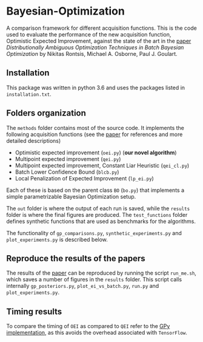 # Bayesian-Optimization
A comparison framework for different acquisition functions. This is the code used to evaluate the performance of the new acquisition function, Optimistic Expected Improvement, against the state of the art in the [paper](https://arxiv.org/abs/1707.04191) *Distributionally Ambiguous Optimization Techniques in Batch Bayesian Optimization* by Nikitas Rontsis, Michael A.  Osborne, Paul J. Goulart.

## Installation
This package was written in python 3.6 and uses the packages listed in `installation.txt`.

## Folders organization
The `methods` folder contains most of the source code. It implements the following acquisition functions (see the [paper](https://arxiv.org/abs/1707.04191) for references and more detailed descriptions)
* Optimistic expected improvement (`oei.py`) (**our novel algorithm**)
* Multipoint expected improvement (`qei.py`)
* Multipoint expected improvement, Constant Liar Heuristic (`qei_cl.py`)
* Batch Lower Confidence Bound (`blcb.py`)
* Local Penalization of Expected Improvement (`lp_ei.py`)

Each of these is based on the parent class `BO` (`bo.py`) that implements a simple parametrizable Bayesian Optimization setup.

The `out` folder is where the output of each run is saved, while the `results` folder is where the final figures are produced. The `test_functions` folder defines synthetic functions that are used as benchmarks for the algorithms.

The functionality of `gp_comparisons.py`, `synthetic_experiments.py` and `plot_experiments.py` is described below.

## Reproduce the results of the papers
The results of the [paper](https://arxiv.org/abs/1707.04191) can be reproduced by running the script `run_me.sh`, which saves a number of figures in the `results` folder. This script calls internally `gp_posteriors.py`, `plot_ei_vs_batch.py`, `run.py` and `plot_experiments.py`.

## Timing results
To compare the timing of `OEI` as compared to `QEI` refer to the [GPy implementation](https://github.com/oxfordcontrol/Bayesian-Optimization/tree/GPy-based), as this avoids the overhead associated with `TensorFlow`.